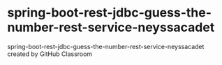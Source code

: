 # spring-boot-rest-jdbc-guess-the-number-rest-service-neyssacadet
spring-boot-rest-jdbc-guess-the-number-rest-service-neyssacadet created by GitHub Classroom
